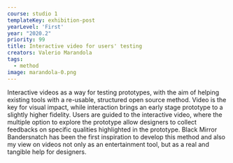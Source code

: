 ```yaml
---
course: studio 1
templateKey: exhibition-post
yearLevel: 'First'
year: "2020.2"
priority: 99
title: Interactive video for users' testing
creators: Valerio Marandola
tags:
  - method
image: marandola-0.png
---
```


Interactive videos as a way for testing prototypes, with the aim of helping existing tools with a re-usable, structured open source method. Video is the key for visual impact, while interaction brings an early stage prototype to a slightly higher fidelity. Users are guided to the interactive video, where the multiple option to explore the prototype allow designers to collect feedbacks on specific qualities highlighted in the prototype. Black Mirror Bandersnatch has been the first inspiration to develop this method and also my view on videos not only as an entertainment tool, but as a real and tangible help for designers.
